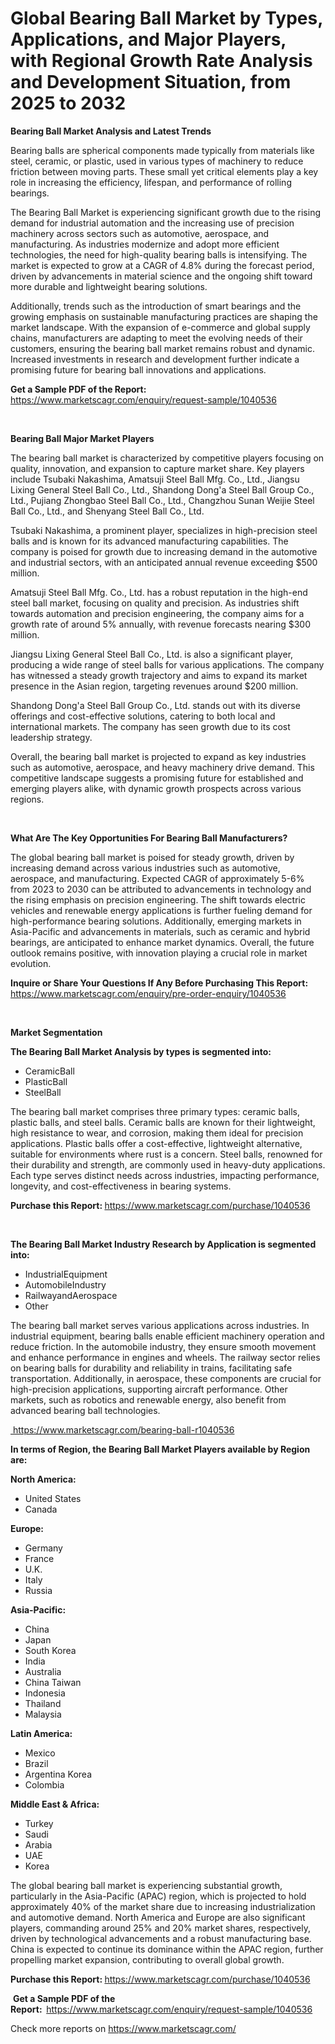 <p><h1>Global Bearing Ball Market by Types, Applications, and Major Players, with Regional Growth Rate Analysis and Development Situation, from 2025 to 2032</h1></p><p><strong>Bearing Ball Market Analysis and Latest Trends</strong></p>
<p><p>Bearing balls are spherical components made typically from materials like steel, ceramic, or plastic, used in various types of machinery to reduce friction between moving parts. These small yet critical elements play a key role in increasing the efficiency, lifespan, and performance of rolling bearings. </p><p>The Bearing Ball Market is experiencing significant growth due to the rising demand for industrial automation and the increasing use of precision machinery across sectors such as automotive, aerospace, and manufacturing. As industries modernize and adopt more efficient technologies, the need for high-quality bearing balls is intensifying. The market is expected to grow at a CAGR of 4.8% during the forecast period, driven by advancements in material science and the ongoing shift toward more durable and lightweight bearing solutions.</p><p>Additionally, trends such as the introduction of smart bearings and the growing emphasis on sustainable manufacturing practices are shaping the market landscape. With the expansion of e-commerce and global supply chains, manufacturers are adapting to meet the evolving needs of their customers, ensuring the bearing ball market remains robust and dynamic. Increased investments in research and development further indicate a promising future for bearing ball innovations and applications.</p></p>
<p><strong>Get a Sample PDF of the Report:&nbsp;</strong> <a href="https://www.marketscagr.com/enquiry/request-sample/1040536?utm_campaign=3115&utm_medium=2&utm_source=Github&utm_content=ia&utm_term=08042025&utm_id=bearing-ball">https://www.marketscagr.com/enquiry/request-sample/1040536</a></p>
<p>&nbsp;</p>
<p><strong>Bearing Ball Major Market Players</strong></p>
<p><p>The bearing ball market is characterized by competitive players focusing on quality, innovation, and expansion to capture market share. Key players include Tsubaki Nakashima, Amatsuji Steel Ball Mfg. Co., Ltd., Jiangsu Lixing General Steel Ball Co., Ltd., Shandong Dong'a Steel Ball Group Co., Ltd., Pujiang Zhongbao Steel Ball Co., Ltd., Changzhou Sunan Weijie Steel Ball Co., Ltd., and Shenyang Steel Ball Co., Ltd.</p><p>Tsubaki Nakashima, a prominent player, specializes in high-precision steel balls and is known for its advanced manufacturing capabilities. The company is poised for growth due to increasing demand in the automotive and industrial sectors, with an anticipated annual revenue exceeding $500 million.</p><p>Amatsuji Steel Ball Mfg. Co., Ltd. has a robust reputation in the high-end steel ball market, focusing on quality and precision. As industries shift towards automation and precision engineering, the company aims for a growth rate of around 5% annually, with revenue forecasts nearing $300 million.</p><p>Jiangsu Lixing General Steel Ball Co., Ltd. is also a significant player, producing a wide range of steel balls for various applications. The company has witnessed a steady growth trajectory and aims to expand its market presence in the Asian region, targeting revenues around $200 million.</p><p>Shandong Dong'a Steel Ball Group Co., Ltd. stands out with its diverse offerings and cost-effective solutions, catering to both local and international markets. The company has seen growth due to its cost leadership strategy.</p><p>Overall, the bearing ball market is projected to expand as key industries such as automotive, aerospace, and heavy machinery drive demand. This competitive landscape suggests a promising future for established and emerging players alike, with dynamic growth prospects across various regions.</p></p>
<p>&nbsp;</p>
<p><strong>What Are The Key Opportunities For Bearing Ball Manufacturers?</strong></p>
<p><p>The global bearing ball market is poised for steady growth, driven by increasing demand across various industries such as automotive, aerospace, and manufacturing. Expected CAGR of approximately 5-6% from 2023 to 2030 can be attributed to advancements in technology and the rising emphasis on precision engineering. The shift towards electric vehicles and renewable energy applications is further fueling demand for high-performance bearing solutions. Additionally, emerging markets in Asia-Pacific and advancements in materials, such as ceramic and hybrid bearings, are anticipated to enhance market dynamics. Overall, the future outlook remains positive, with innovation playing a crucial role in market evolution.</p></p>
<p><strong>Inquire or Share Your Questions If Any Before Purchasing This Report:</strong> <a href="https://www.marketscagr.com/enquiry/pre-order-enquiry/1040536?utm_campaign=3115&utm_medium=2&utm_source=Github&utm_content=ia&utm_term=08042025&utm_id=bearing-ball">https://www.marketscagr.com/enquiry/pre-order-enquiry/1040536</a></p>
<p>&nbsp;</p>
<p><strong>Market Segmentation</strong></p>
<p><strong>The Bearing Ball Market Analysis by types is segmented into:</strong></p>
<p><ul><li>CeramicBall</li><li>PlasticBall</li><li>SteelBall</li></ul></p>
<p><p>The bearing ball market comprises three primary types: ceramic balls, plastic balls, and steel balls. Ceramic balls are known for their lightweight, high resistance to wear, and corrosion, making them ideal for precision applications. Plastic balls offer a cost-effective, lightweight alternative, suitable for environments where rust is a concern. Steel balls, renowned for their durability and strength, are commonly used in heavy-duty applications. Each type serves distinct needs across industries, impacting performance, longevity, and cost-effectiveness in bearing systems.</p></p>
<p><strong>Purchase this Report:&nbsp;</strong><a href="https://www.marketscagr.com/purchase/1040536?utm_campaign=3115&utm_medium=2&utm_source=Github&utm_content=ia&utm_term=08042025&utm_id=bearing-ball">https://www.marketscagr.com/purchase/1040536</a></p>
<p>&nbsp;</p>
<p><strong>The Bearing Ball Market Industry Research by Application is segmented into:</strong></p>
<p><ul><li>IndustrialEquipment</li><li>AutomobileIndustry</li><li>RailwayandAerospace</li><li>Other</li></ul></p>
<p><p>The bearing ball market serves various applications across industries. In industrial equipment, bearing balls enable efficient machinery operation and reduce friction. In the automobile industry, they ensure smooth movement and enhance performance in engines and wheels. The railway sector relies on bearing balls for durability and reliability in trains, facilitating safe transportation. Additionally, in aerospace, these components are crucial for high-precision applications, supporting aircraft performance. Other markets, such as robotics and renewable energy, also benefit from advanced bearing ball technologies.</p></p>
<p><a href="https://www.marketscagr.com/bearing-ball-r1040536?utm_campaign=3115&utm_medium=2&utm_source=Github&utm_content=ia&utm_term=08042025&utm_id=bearing-ball">&nbsp;https://www.marketscagr.com/bearing-ball-r1040536</a></p>
<p><strong>In terms of Region, the Bearing Ball Market Players available by Region are:</strong></p>
<p>
    <p> <strong> North America: </strong>
        <ul>
            <li>United States</li>
            <li>Canada</li>
        </ul>
        </p> 
    <p> <strong> Europe: </strong>
        <ul>
            <li>Germany</li>
            <li>France</li>
            <li>U.K.</li>
            <li>Italy</li>
            <li>Russia</li>
        </ul>
        </p> 
    <p> <strong> Asia-Pacific: </strong>
        <ul>
            <li>China</li>
            <li>Japan</li>
            <li>South Korea</li>
            <li>India</li>
            <li>Australia</li>
            <li>China Taiwan</li>
            <li>Indonesia</li>
            <li>Thailand</li>
            <li>Malaysia</li>
        </ul>
        </p> 
    <p> <strong> Latin America: </strong>
        <ul>
            <li>Mexico</li>
            <li>Brazil</li>
            <li>Argentina Korea</li>
            <li>Colombia</li>
        </ul>
        </p> 
    <p> <strong> Middle East & Africa: </strong>
        <ul>
            <li>Turkey</li>
            <li>Saudi</li>
            <li>Arabia</li>
            <li>UAE</li>
            <li>Korea</li>
        </ul>
    </p>
    </p>
<p><p>The global bearing ball market is experiencing substantial growth, particularly in the Asia-Pacific (APAC) region, which is projected to hold approximately 40% of the market share due to increasing industrialization and automotive demand. North America and Europe are also significant players, commanding around 25% and 20% market shares, respectively, driven by technological advancements and a robust manufacturing base. China is expected to continue its dominance within the APAC region, further propelling market expansion, contributing to overall global growth.</p></p>
<p><strong>Purchase this Report: </strong><a href="https://www.marketscagr.com/purchase/1040536?utm_campaign=3115&utm_medium=2&utm_source=Github&utm_content=ia&utm_term=08042025&utm_id=bearing-ball">https://www.marketscagr.com/purchase/1040536</a></p>
<p>&nbsp;<strong>Get a Sample PDF of the Report:&nbsp;&nbsp;</strong><a href="https://www.marketscagr.com/enquiry/request-sample/1040536?utm_campaign=3115&utm_medium=2&utm_source=Github&utm_content=ia&utm_term=08042025&utm_id=bearing-ball">https://www.marketscagr.com/enquiry/request-sample/1040536</a></p>
<p><strong></strong></p>
<p>Check more reports on <a href="https://www.marketscagr.com/?utm_campaign=3115&utm_medium=2&utm_source=Github&utm_content=ia&utm_term=08042025&utm_id=bearing-ball">https://www.marketscagr.com/</a></p>